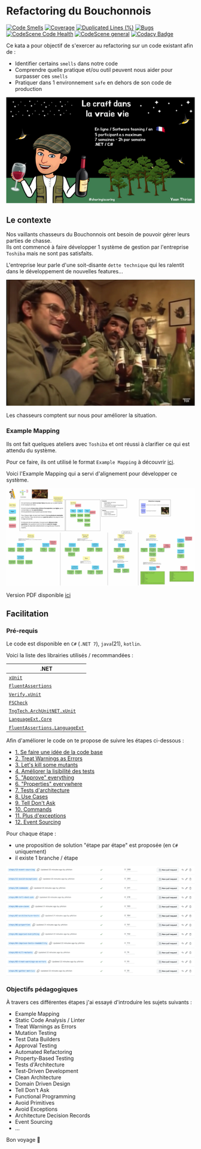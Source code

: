 # Refactoring du Bouchonnois
[![Code Smells](https://sonarcloud.io/api/project_badges/measure?project=ythirion_refactoring-du-bouchonnois-2409&metric=code_smells)](https://sonarcloud.io/summary/new_code?id=ythirion_refactoring-du-bouchonnois-2409)
[![Coverage](https://sonarcloud.io/api/project_badges/measure?project=ythirion_refactoring-du-bouchonnois-2409&metric=coverage)](https://sonarcloud.io/summary/new_code?id=ythirion_refactoring-du-bouchonnois-2409)
[![Duplicated Lines (%)](https://sonarcloud.io/api/project_badges/measure?project=ythirion_refactoring-du-bouchonnois-2409&metric=duplicated_lines_density)](https://sonarcloud.io/summary/new_code?id=ythirion_refactoring-du-bouchonnois-2409)
[![Bugs](https://sonarcloud.io/api/project_badges/measure?project=ythirion_refactoring-du-bouchonnois-2409&metric=bugs)](https://sonarcloud.io/summary/new_code?id=ythirion_refactoring-du-bouchonnois-2409)
[![CodeScene Code Health](https://codescene.io/projects/54967/status-badges/code-health)](https://codescene.io/projects/54967)
[![CodeScene general](https://codescene.io/images/analyzed-by-codescene-badge.svg)](https://codescene.io/projects/54967)
[![Codacy Badge](https://app.codacy.com/project/badge/Grade/143a0a68f4dd4cfca691d8936fd10a64)](https://app.codacy.com/gh/ythirion/refactoring-du-bouchonnois-2409/dashboard?utm_source=gh&utm_medium=referral&utm_content=&utm_campaign=Badge_grade)

Ce kata a pour objectif de s'exercer au refactoring sur un code existant afin de :
- Identifier certains `smells` dans notre code
- Comprendre quelle pratique et/ou outil peuvent nous aider pour surpasser ces `smells`
- Pratiquer dans 1 environnement `safe` en dehors de son code de production

![Refactoring du Bouchonnois](img/refactoring-du-bouchonnois.webp)

## Le contexte
Nos vaillants chasseurs du Bouchonnois ont besoin de pouvoir gérer leurs parties de chasse.  
Ils ont commencé à faire développer 1 système de gestion par l'entreprise `Toshiba` mais ne sont pas satisfaits.  

L'entreprise leur parle d'une soit-disante `dette technique` qui les ralentit dans le développement de nouvelles features...

[![Les Inconnus](img/inconnus.webp)](https://youtu.be/QuGcoOJKXT8?si=N0e-w8GhgEnrBWv4)

Les chasseurs comptent sur nous pour améliorer la situation.

### Example Mapping
Ils ont fait quelques ateliers avec `Toshiba` et ont réussi à clarifier ce qui est attendu du système.

Pour ce faire, ils ont utilisé le format `Example Mapping` à découvrir [ici](https://xtrem-tdd.netlify.app/Flavours/Practices/example-mapping).

Voici l'Example Mapping qui a servi d'alignement pour développer ce système.

![Refactoring du Bouchonnois](example-mapping/example-mapping.webp)

Version PDF disponible [ici](example-mapping/example-mapping.pdf)

## Facilitation
### Pré-requis
Le code est disponible en `C#` (`.NET 7`), `java`(21), `kotlin`.

Voici la liste des librairies utilisés / recommandées :

| .NET                                                                                          |
|-----------------------------------------------------------------------------------------------|
| [`xUnit`](https://xunit.net/)                                                                 |
| [`FluentAssertions`](https://fluentassertions.com/)                                           |
| [`Verify.xUnit`](https://github.com/VerifyTests/Verify)                                       |
| [`FSCheck`](https://fscheck.github.io/FsCheck/)                                               |
| [`TngTech.ArchUnitNET.xUnit`](https://archunitnet.readthedocs.io/en/latest/)                  |
| [`LanguageExt.Core`](https://github.com/louthy/language-ext)                                  |
| [`FluentAssertions.LanguageExt`](https://www.nuget.org/packages/FluentAssertions.LanguageExt) |

Afin d'améliorer le code on te propose de suivre les étapes ci-dessous :

- [1. Se faire une idée de la code base](facilitation/01.gather-metrics.md)
- [2. Treat Warnings as Errors](facilitation/02.treat-warnings-as-errors.md)
- [3. Let's kill some mutants](facilitation/03.kill-mutants.md)
- [4. Améliorer la lisibilité des tests](facilitation/04.improve-tests-readability.md)
- [5. "Approve" everything](facilitation/05.approve-everything.md)
- [6. "Properties" everywhere](facilitation/06.properties.md)
- [7. Tests d'architecture](facilitation/07.architecture-tests.md)
- [8. Use Cases](facilitation/08.use-cases.md)
- [9. Tell Don't Ask](facilitation/09.tell-dont-ask.md)
- [10. Commands](facilitation/10.commands.md)
- [11. Plus d'exceptions](facilitation/11.avoid-exceptions.md)
- [12. Event Sourcing](facilitation/12.event-sourcing.md)

Pour chaque étape :
- une proposition de solution "étape par étape" est proposée (en `C#` uniquement)
- il existe 1 branche / étape

![Branches](img/branches.webp)

### Objectifs pédagogiques
À travers ces différentes étapes j'ai essayé d'introduire les sujets suivants :
- Example Mapping
- Static Code Analysis / Linter
- Treat Warnings as Errors
- Mutation Testing
- Test Data Builders
- Approval Testing
- Automated Refactoring
- Property-Based Testing
- Tests d'Architecture
- Test-Driven Development
- Clean Architecture
- Domain Driven Design
- Tell Don't Ask
- Functional Programming
- Avoid Primitives
- Avoid Exceptions
- Architecture Decision Records
- Event Sourcing
- ...

Bon voyage 🤩
